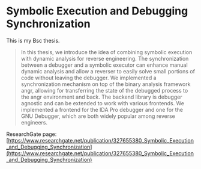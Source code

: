 # Symbolic Execution and Debugging Synchronization

This is my Bsc thesis.

>In this thesis, we introduce the idea of combining symbolic execution with dynamic analysis for reverse engineering.
>The synchronization between a debugger and a symbolic executor can enhance manual dynamic analysis and allow a reverser to easily solve small portions of code without leaving the debugger.
>We implemented a synchronization mechanism on top of the binary analysis framework angr, allowing for transferring the state of the debugged process to the angr environment and back.
>The backend library is debugger agnostic and can be extended to work with various frontends.
>We implemented a frontend for the IDA Pro debugger and one for the GNU Debugger, which are both widely popular among reverse engineers.


ResearchGate page: [https://www.researchgate.net/publication/327655380_Symbolic_Execution_and_Debugging_Synchronization](https://www.researchgate.net/publication/327655380_Symbolic_Execution_and_Debugging_Synchronization)


